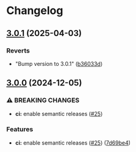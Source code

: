 # Changelog

## [3.0.1](https://github.com/null2264/mc-runtime-test/compare/3.0.0...3.0.1) (2025-04-03)


### Reverts

* "Bump version to 3.0.1" ([b36033d](https://github.com/null2264/mc-runtime-test/commit/b36033da945679c37bceb032c535aede04ea3419))

## [3.0.0](https://github.com/headlesshq/mc-runtime-test/compare/2.4.2...3.0.0) (2024-12-05)


### ⚠ BREAKING CHANGES

* **ci:** enable semantic releases ([#25](https://github.com/headlesshq/mc-runtime-test/issues/25))

### Features

* **ci:** enable semantic releases ([#25](https://github.com/headlesshq/mc-runtime-test/issues/25)) ([7d69be4](https://github.com/headlesshq/mc-runtime-test/commit/7d69be4f6a3c0481748551463ff381674be39845))
